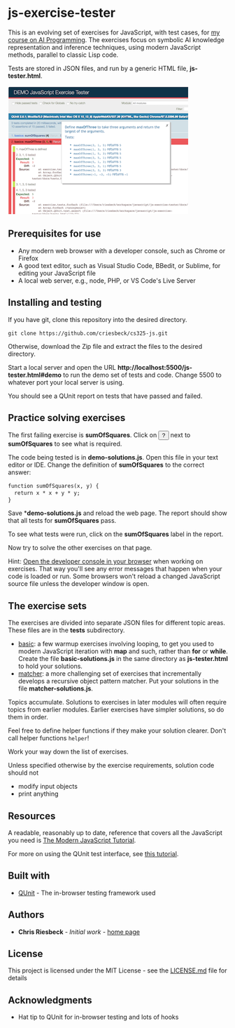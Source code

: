 # js-exercise-tester

This is an evolving set of exercises for JavaScript, with test cases, for 
[my course on AI Programming](http://www.cs.northwestern.edu/academics/courses/325/). 
The exercises focus on symbolic AI knowledge
representation and inference techniques, using
modern JavaScript methods, parallel to classic Lisp code.

Tests are stored in JSON files, and run by a generic HTML file, **js-tester.html**.

![Exercise Tester Screenshot](js-tester.png?raw=true)

## Prerequisites for use

  * Any modern web browser with a developer console, such as Chrome or Firefox
  * A good text editor, such as Visual Studio Code, BBedit, or Sublime, for editing your JavaScript file
  * A local web server, e.g., node, PHP, or VS Code's Live Server

## Installing and testing

If you have git, clone this repository into the desired directory.

```
git clone https://github.com/criesbeck/cs325-js.git
```

Otherwise, download the Zip file and extract the files to the desired directory.

Start a local server and open the URL **http://localhost:5500/js-tester.html#demo** to 
run the demo set of tests and code. Change 5500 to whatever port your local server
is using.

You should see a QUnit report on tests that have passed and failed.

## Practice solving exercises

The first failing exercise is **sumOfSquares**. Click on <button>?</button>
next to **sumOfSquares** to see what is required.

The code being tested is in
**demo-solutions.js**. Open this file in your text editor or IDE. Change the definition
of **sumOfSquares** to the correct answer:

```
function sumOfSquares(x, y) {
  return x * x + y * y;
}
```

Save ***demo-solutions.js** and reload the web page. The report should show that all tests for **sumOfSquares** pass. 

To see what tests were run, click on the **sumOfSquares** label in the report.

Now try to solve the other exercises on that page.

Hint: [Open the developer console in your browser](https://developer.mozilla.org/en-US/docs/Learn/Common_questions/What_are_browser_developer_tools#How_to_open_the_devtools_in_your_browser) when working on exercises. That way you'll see any error messages that happen when your code is loaded or run. Some browsers won't reload a changed JavaScript source file unless the developer window is open.

## The exercise sets

The exercises are divided into separate JSON files for different topic areas. These files
are in the **tests** subdirectory.

* [basic](https://github.com/criesbeck/cs325-js/blob/master/tests/basic-tests.json): a few 
warmup exercises involving looping, to get you used to modern JavaScript iteration
with **map** and such, rather than **for** or **while**. Create the file
 **basic-solutions.js** in the same directory as **js-tester.html** to hold your solutions.
* [matcher](https://github.com/criesbeck/cs325-js/blob/master/tests/matcher-tests.json): a more
challenging set of exercises that incrementally develops a recursive object pattern matcher.
Put your solutions in the file **matcher-solutions.js**.

Topics accumulate. Solutions to exercises in later modules will often require topics from earlier modules. Earlier exercises have simpler solutions, so do them in order.

Feel free to define helper functions if they make your solution clearer. Don't call helper functions ``helper``!

Work your way down the list of exercises.

Unless specified otherwise by the exercise requirements, solution code should not
* modify input objects
* print anything

## Resources

A readable, reasonably up to date, reference that covers all the JavaScript you need is [The Modern JavaScript Tutorial](https://javascript.info/). 

For more on using the QUnit test interface, see [this tutorial](https://code.tutsplus.com/tutorials/how-to-test-your-javascript-code-with-qunit--net-9077).

## Built with

* [QUnit](https://qunitjs.com/) - The in-browser testing framework used

## Authors

* **Chris Riesbeck** - *Initial work* - [home page](http://www.cs.northwestern.edu/~riesbeck/)


## License

This project is licensed under the MIT License - see the [LICENSE.md](LICENSE.md) file for details

## Acknowledgments

* Hat tip to QUnit for in-browser testing and lots of hooks

